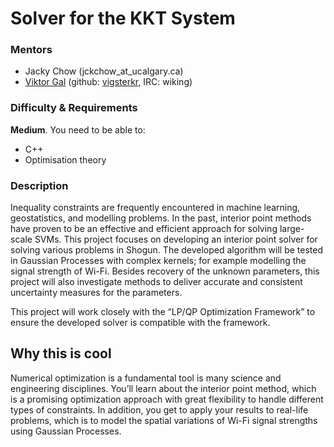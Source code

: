 # Solver for the KKT System

### Mentors
 * Jacky Chow (jckchow_at_ucalgary.ca)
 * [Viktor Gal](http://maeth.com/) (github: [vigsterkr](https://github.com/vigsterkr), IRC: wiking)

### Difficulty & Requirements
**Medium**. You need to be able to:
 - C++
 - Optimisation theory

### Description
Inequality constraints are frequently encountered in machine learning, geostatistics, and modelling problems. In the past, interior point methods have proven to be an effective and efficient approach for solving large-scale SVMs. This project focuses on developing an interior point solver for solving various problems in Shogun. The developed algorithm will be tested in Gaussian Processes with complex kernels; for example modelling the signal strength of Wi-Fi.  Besides recovery of the unknown parameters, this project will also investigate methods to deliver accurate and consistent uncertainty measures for the parameters.

This project will work closely with the “LP/QP Optimization Framework” to ensure the developed solver is compatible with the framework.

## Why this is cool
Numerical optimization is a fundamental tool is many science and engineering disciplines.  You’ll learn about the interior point method, which is a promising optimization approach with great flexibility to handle different types of constraints.  In addition, you get to apply your results to real-life problems, which is to model the spatial variations of Wi-Fi signal strengths using Gaussian Processes.